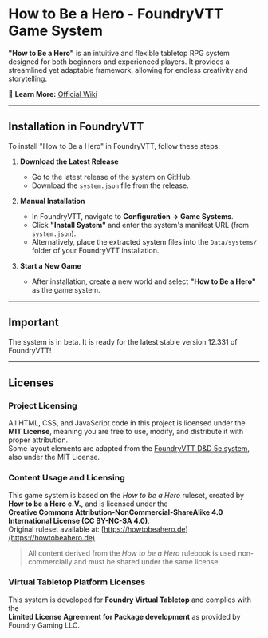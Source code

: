 # How to Be a Hero - FoundryVTT Game System  

**"How to Be a Hero"** is an intuitive and flexible tabletop RPG system designed for both beginners and experienced players. It provides a streamlined yet adaptable framework, allowing for endless creativity and storytelling.  

📖 **Learn More:** [Official Wiki](https://howtobeahero.de/index.php/Hauptseite/en)  

---

## Installation in FoundryVTT  

To install "How to Be a Hero" in FoundryVTT, follow these steps:  

1. **Download the Latest Release**  
   - Go to the latest release of the system on GitHub.  
   - Download the `system.json` file from the release.  

2. **Manual Installation**  
   - In FoundryVTT, navigate to **Configuration → Game Systems**.  
   - Click **"Install System"** and enter the system's manifest URL (from `system.json`).  
   - Alternatively, place the extracted system files into the `Data/systems/` folder of your FoundryVTT installation.  

3. **Start a New Game**  
   - After installation, create a new world and select **"How to Be a Hero"** as the game system.
---

## Important
The system is in beta. It is ready for the latest stable version 12.331 of FoundryVTT!

---

## Licenses

### Project Licensing

All HTML, CSS, and JavaScript code in this project is licensed under the **MIT License**, meaning you are free to use, modify, and distribute it with proper attribution.  
Some layout elements are adapted from the [FoundryVTT D&D 5e system](https://github.com/foundryvtt/dnd5e), also under the MIT License.

### Content Usage and Licensing

This game system is based on the *How to be a Hero* ruleset, created by **How to be a Hero e.V.**, and is licensed under the  
**Creative Commons Attribution-NonCommercial-ShareAlike 4.0 International License (CC BY-NC-SA 4.0)**.  
Original ruleset available at: [https://howtobeahero.de](https://howtobeahero.de)

> All content derived from the *How to be a Hero* rulebook is used non-commercially and must be shared under the same license.

### Virtual Tabletop Platform Licenses

This system is developed for **Foundry Virtual Tabletop** and complies with the  
**Limited License Agreement for Package development** as provided by Foundry Gaming LLC.
